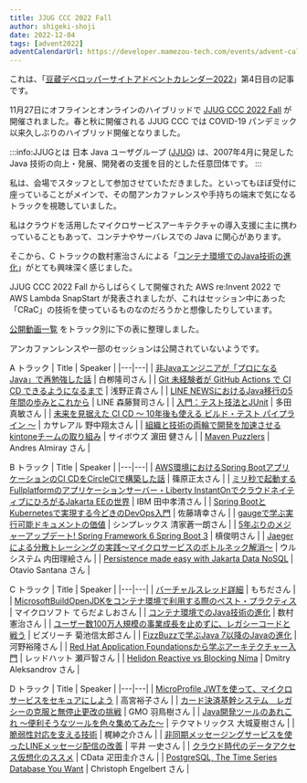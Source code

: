 ```yaml
---
title: JJUG CCC 2022 Fall
author: shigeki-shoji
date: 2022-12-04
tags: [advent2022]
adventCalendarUrl: https://developer.mamezou-tech.com/events/advent-calendar/2022/
---
```


これは、「[豆蔵デベロッパーサイトアドベントカレンダー2022](https://developer.mamezou-tech.com/events/advent-calendar/2022/)」第4日目の記事です。

11月27日にオフラインとオンラインのハイブリッドで [JJUG CCC 2022 Fall](https://ccc2022fall.java-users.jp/) が開催されました。春と秋に開催される JJUG CCC では COVID-19 パンデミック以来久しぶりのハイブリッド開催となりました。

:::info:JJUGとは
日本 Java ユーザグループ ([JJUG](https://www.java-users.jp/page/about/)) は、2007年4月に発足した Java 技術の向上・発展、開発者の支援を目的とした任意団体です。
:::

私は、会場でスタッフとして参加させていただきました。といってもほぼ受付に座っていることがメインで、その間アンカファレンスや手持ちの端末で気になるトラックを視聴していました。

私はクラウドを活用したマイクロサービスアーキテクチャの導入支援に主に携わっていることもあって、コンテナやサーバレスでの Java に関心があります。

そこから、C トラックの数村憲治さんによる「[コンテナ環境でのJava技術の進化](https://youtu.be/nJJHSwywei0)」がとても興味深く感じました。

JJUG CCC 2022 Fall からしばらくして開催された AWS re:Invent 2022 で AWS Lambda SnapStart が発表されましたが、これはセッション中にあった「CRaC」の技術を使っているものなのだろうかと想像したりしています。

[公開動画一覧](https://www.youtube.com/playlist?list=PLy44EKO1L0eIl0VIYmGXk9635j6QQ7cF0) をトラック別に下の表に整理しました。

アンカファンレンスや一部のセッションは公開されていないようです。

A トラック
| Title | Speaker |
|---|---|
| [非Javaエンジニアが「プロになるJava」で再勉強した話](https://youtu.be/r1r6VEgfVb4) | 白栁隆司さん |
| [Git 未経験者が GitHub Actions で CI CD できるようになるまで](https://youtu.be/TuQcYJwQ3Q4) | 浅野正貴さん |
| [LINE NEWSにおけるJava移行の5年間の歩みとこれから](https://youtu.be/XTvxIIyrNM4) | LINE 森藤賢司さん |
| [入門：テスト技法とJUnit](https://youtu.be/_7nkOxyO4fU) | 多田真敏さん |
| [未来を見据えた CI CD ～ 10年後も使える ビルド・テスト パイプライン ～](https://youtu.be/msC04lnwKXA) | カサレアル 野中翔太さん |
| [組織と技術の両輪で開発を加速させるkintoneチームの取り組み](https://youtu.be/9-XGMnYbDt4) | サイボウズ 濵田 健さん |
| [Maven Puzzlers](https://youtu.be/1zF8dWt4-Zs) | Andres Almiray さん |

B トラック
| Title | Speaker |
|---|---|
| [AWS環境におけるSpring BootアプリケーションのCI CDをCircleCIで構築した話](https://youtu.be/c-mb_17nIYs) | 篠原正太さん |
| [ミリ秒で起動するFullplatformのアプリケーションサーバー・Liberty InstantOnでクラウドネイティブにひろがるJakarta EEの世界](https://youtu.be/HCapZiK-D8k) | IBM 田中孝清さん |
| [Spring BootとKubernetesで実現する今どきのDevOps入門](https://youtu.be/gt9hlokbiIc) | 佐藤靖幸さん |
| [gaugeで学ぶ実行可能ドキュメントの価値](https://youtu.be/ykIj8IKBgns) | シンプレックス 清家蒼一朗さん |
| [5年ぶりのメジャーアップデート! Spring Framework 6 Spring Boot 3](https://youtu.be/tnq4NBrlhHY) | 槙俊明さん |
| [Jaegerによる分散トレーシングの実践～マイクロサービスのボトルネック解消～](https://youtu.be/V3A_87dYH6o) | ウルシステム 内田理絵さん |
| [Persistence made easy with Jakarta Data NoSQL](https://youtu.be/5FOK1WvJyMU) | Otavio Santana さん |

C トラック
| Title | Speaker |
|---|---|
| [バーチャルスレッド詳細](https://youtu.be/MawoXHB40NA) | もちださん |
| [MicrosoftBuildOpenJDKをコンテナ環境で利用する際のベスト・プラクティス](https://youtu.be/jYQ5zu5cbkU) | マイクロソフト てらだよしおさん |
| [コンテナ環境でのJava技術の進化](https://youtu.be/nJJHSwywei0) | 数村憲治さん |
| [ユーザー数100万人規模の事業成長を止めずに、レガシーコードと戦う](https://youtu.be/QCluKNE6th0) | ビズリーチ 菊池信太郎さん |
| [FizzBuzzで学ぶJava 7以降のJavaの進化](https://youtu.be/aVxwcB652fc) | 河野裕隆さん |
| [Red Hat Application Foundationsから学ぶアーキテクチャー入門](https://youtu.be/LBwv5yO3JY0) | レッドハット 瀬戸智さん |
| [Helidon Reactive vs Blocking Níma](https://youtu.be/Ued3NeQVCnI) | Dmitry Aleksandrov さん |

D トラック
| Title | Speaker |
|---|---|
| [MicroProfile JWTを使って、マイクロサービスをセキュアにしよう](https://youtu.be/EW5L9EEEvGI) | 高宮裕子さん |
| [カード決済基幹システム　レガシーの克服と無停止更改の挑戦](https://youtu.be/XaMqU1-ra8Q) | GMO 羽鳥樹さん |
| [Java開発ツールのあれこれ ～便利そうなツールを色々集めてみた～](https://youtu.be/nXR-wF8WKxQ) | テクマトリックス 大城夏樹さん |
| [脆弱性対応を支える技術](https://youtu.be/75hjH9Bnv_I) | 梶紳之介さん |
| [非同期メッセージングサービスを使ったLINEメッセージ配信の改善](https://youtu.be/LzdYXODvKYw) | 平井 一史さん |
| [クラウド時代のデータアクセス仮想化のススメ](https://youtu.be/kQFocfI2kZs) | CData 疋田圭介さん |
| [PostgreSQL, The Time Series Database You Want](https://youtu.be/tI9XzfGJOTY) | Christoph Engelbert さん |
